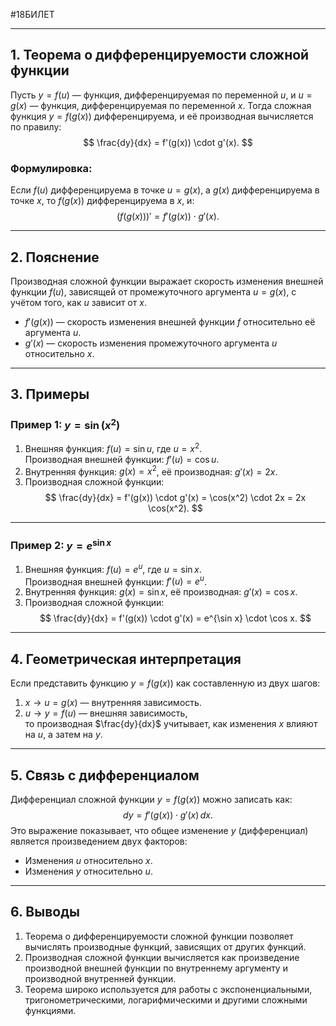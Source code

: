 #18БИЛЕТ

---

## 1. Теорема о дифференцируемости сложной функции

Пусть $y = f(u)$ — функция, дифференцируемая по переменной $u$, и $u = g(x)$ — функция, дифференцируемая по переменной $x$. Тогда сложная функция $y = f(g(x))$ дифференцируема, и её производная вычисляется по правилу:
$$
\frac{dy}{dx} = f'(g(x)) \cdot g'(x).
$$

### Формулировка:
Если $f(u)$ дифференцируема в точке $u = g(x)$, а $g(x)$ дифференцируема в точке $x$, то $f(g(x))$ дифференцируема в $x$, и:
$$
(f(g(x)))' = f'(g(x)) \cdot g'(x).
$$

---

## 2. Пояснение

Производная сложной функции выражает скорость изменения внешней функции $f(u)$, зависящей от промежуточного аргумента $u = g(x)$, с учётом того, как $u$ зависит от $x$.

- $f'(g(x))$ — скорость изменения внешней функции $f$ относительно её аргумента $u$.
- $g'(x)$ — скорость изменения промежуточного аргумента $u$ относительно $x$.

---

## 3. Примеры

### Пример 1: $y = \sin(x^2)$  
1. Внешняя функция: $f(u) = \sin u$, где $u = x^2$.  
   Производная внешней функции: $f'(u) = \cos u$.  
2. Внутренняя функция: $g(x) = x^2$, её производная: $g'(x) = 2x$.  
3. Производная сложной функции:  
   $$
   \frac{dy}{dx} = f'(g(x)) \cdot g'(x) = \cos(x^2) \cdot 2x = 2x \cos(x^2).
   $$

---

### Пример 2: $y = e^{\sin x}$  
1. Внешняя функция: $f(u) = e^u$, где $u = \sin x$.  
   Производная внешней функции: $f'(u) = e^u$.  
2. Внутренняя функция: $g(x) = \sin x$, её производная: $g'(x) = \cos x$.  
3. Производная сложной функции:  
   $$
   \frac{dy}{dx} = f'(g(x)) \cdot g'(x) = e^{\sin x} \cdot \cos x.
   $$

---

## 4. Геометрическая интерпретация

Если представить функцию $y = f(g(x))$ как составленную из двух шагов:
1. $x \to u = g(x)$ — внутренняя зависимость.
2. $u \to y = f(u)$ — внешняя зависимость,  
то производная $\frac{dy}{dx}$ учитывает, как изменения $x$ влияют на $u$, а затем на $y$.

---

## 5. Связь с дифференциалом

Дифференциал сложной функции $y = f(g(x))$ можно записать как:
$$
dy = f'(g(x)) \cdot g'(x) \, dx.
$$
Это выражение показывает, что общее изменение $y$ (дифференциал) является произведением двух факторов:
- Изменения $u$ относительно $x$.
- Изменения $y$ относительно $u$.

---

## 6. Выводы

1. Теорема о дифференцируемости сложной функции позволяет вычислять производные функций, зависящих от других функций.
2. Производная сложной функции вычисляется как произведение производной внешней функции по внутреннему аргументу и производной внутренней функции.
3. Теорема широко используется для работы с экспоненциальными, тригонометрическими, логарифмическими и другими сложными функциями.
